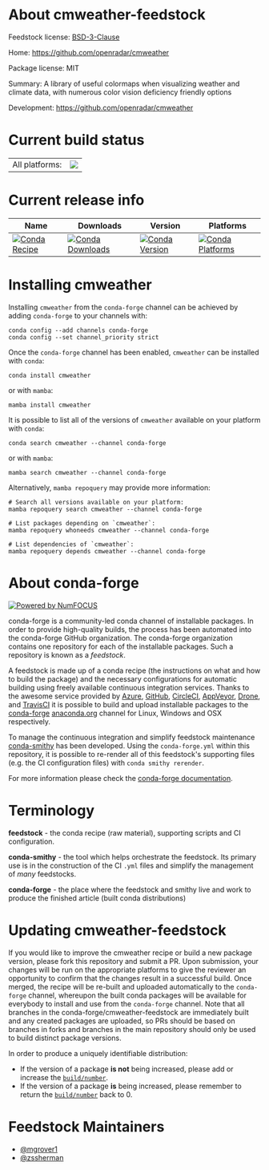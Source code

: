 About cmweather-feedstock
=========================

Feedstock license: [BSD-3-Clause](https://github.com/conda-forge/cmweather-feedstock/blob/main/LICENSE.txt)

Home: https://github.com/openradar/cmweather

Package license: MIT

Summary: A library of useful colormaps when visualizing weather and climate data, with numerous color vision deficiency friendly options

Development: https://github.com/openradar/cmweather

Current build status
====================


<table><tr><td>All platforms:</td>
    <td>
      <a href="https://dev.azure.com/conda-forge/feedstock-builds/_build/latest?definitionId=20175&branchName=main">
        <img src="https://dev.azure.com/conda-forge/feedstock-builds/_apis/build/status/cmweather-feedstock?branchName=main">
      </a>
    </td>
  </tr>
</table>

Current release info
====================

| Name | Downloads | Version | Platforms |
| --- | --- | --- | --- |
| [![Conda Recipe](https://img.shields.io/badge/recipe-cmweather-green.svg)](https://anaconda.org/conda-forge/cmweather) | [![Conda Downloads](https://img.shields.io/conda/dn/conda-forge/cmweather.svg)](https://anaconda.org/conda-forge/cmweather) | [![Conda Version](https://img.shields.io/conda/vn/conda-forge/cmweather.svg)](https://anaconda.org/conda-forge/cmweather) | [![Conda Platforms](https://img.shields.io/conda/pn/conda-forge/cmweather.svg)](https://anaconda.org/conda-forge/cmweather) |

Installing cmweather
====================

Installing `cmweather` from the `conda-forge` channel can be achieved by adding `conda-forge` to your channels with:

```
conda config --add channels conda-forge
conda config --set channel_priority strict
```

Once the `conda-forge` channel has been enabled, `cmweather` can be installed with `conda`:

```
conda install cmweather
```

or with `mamba`:

```
mamba install cmweather
```

It is possible to list all of the versions of `cmweather` available on your platform with `conda`:

```
conda search cmweather --channel conda-forge
```

or with `mamba`:

```
mamba search cmweather --channel conda-forge
```

Alternatively, `mamba repoquery` may provide more information:

```
# Search all versions available on your platform:
mamba repoquery search cmweather --channel conda-forge

# List packages depending on `cmweather`:
mamba repoquery whoneeds cmweather --channel conda-forge

# List dependencies of `cmweather`:
mamba repoquery depends cmweather --channel conda-forge
```


About conda-forge
=================

[![Powered by
NumFOCUS](https://img.shields.io/badge/powered%20by-NumFOCUS-orange.svg?style=flat&colorA=E1523D&colorB=007D8A)](https://numfocus.org)

conda-forge is a community-led conda channel of installable packages.
In order to provide high-quality builds, the process has been automated into the
conda-forge GitHub organization. The conda-forge organization contains one repository
for each of the installable packages. Such a repository is known as a *feedstock*.

A feedstock is made up of a conda recipe (the instructions on what and how to build
the package) and the necessary configurations for automatic building using freely
available continuous integration services. Thanks to the awesome service provided by
[Azure](https://azure.microsoft.com/en-us/services/devops/), [GitHub](https://github.com/),
[CircleCI](https://circleci.com/), [AppVeyor](https://www.appveyor.com/),
[Drone](https://cloud.drone.io/welcome), and [TravisCI](https://travis-ci.com/)
it is possible to build and upload installable packages to the
[conda-forge](https://anaconda.org/conda-forge) [anaconda.org](https://anaconda.org/)
channel for Linux, Windows and OSX respectively.

To manage the continuous integration and simplify feedstock maintenance
[conda-smithy](https://github.com/conda-forge/conda-smithy) has been developed.
Using the ``conda-forge.yml`` within this repository, it is possible to re-render all of
this feedstock's supporting files (e.g. the CI configuration files) with ``conda smithy rerender``.

For more information please check the [conda-forge documentation](https://conda-forge.org/docs/).

Terminology
===========

**feedstock** - the conda recipe (raw material), supporting scripts and CI configuration.

**conda-smithy** - the tool which helps orchestrate the feedstock.
                   Its primary use is in the construction of the CI ``.yml`` files
                   and simplify the management of *many* feedstocks.

**conda-forge** - the place where the feedstock and smithy live and work to
                  produce the finished article (built conda distributions)


Updating cmweather-feedstock
============================

If you would like to improve the cmweather recipe or build a new
package version, please fork this repository and submit a PR. Upon submission,
your changes will be run on the appropriate platforms to give the reviewer an
opportunity to confirm that the changes result in a successful build. Once
merged, the recipe will be re-built and uploaded automatically to the
`conda-forge` channel, whereupon the built conda packages will be available for
everybody to install and use from the `conda-forge` channel.
Note that all branches in the conda-forge/cmweather-feedstock are
immediately built and any created packages are uploaded, so PRs should be based
on branches in forks and branches in the main repository should only be used to
build distinct package versions.

In order to produce a uniquely identifiable distribution:
 * If the version of a package **is not** being increased, please add or increase
   the [``build/number``](https://docs.conda.io/projects/conda-build/en/latest/resources/define-metadata.html#build-number-and-string).
 * If the version of a package **is** being increased, please remember to return
   the [``build/number``](https://docs.conda.io/projects/conda-build/en/latest/resources/define-metadata.html#build-number-and-string)
   back to 0.

Feedstock Maintainers
=====================

* [@mgrover1](https://github.com/mgrover1/)
* [@zssherman](https://github.com/zssherman/)

